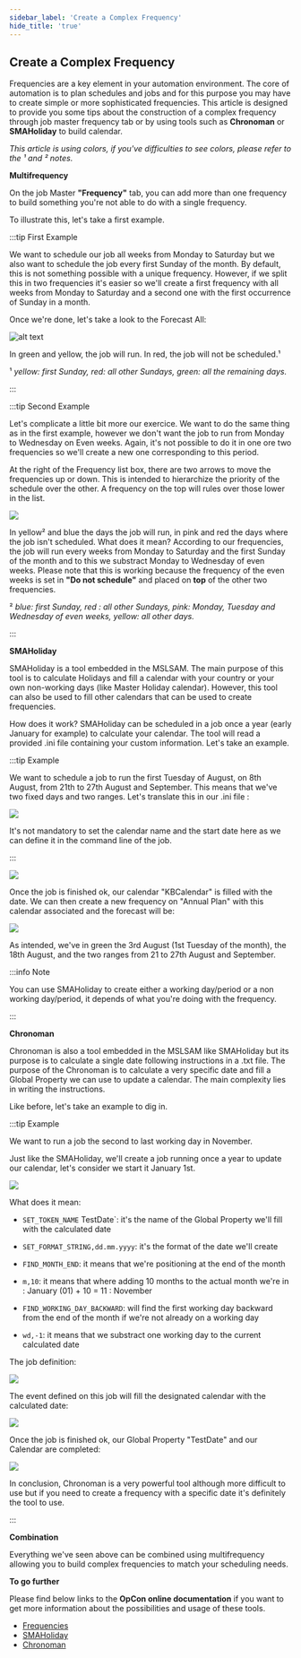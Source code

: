 ```yaml
---
sidebar_label: 'Create a Complex Frequency'
hide_title: 'true'
---
```


## Create a Complex Frequency

Frequencies are a key element in your automation environment. The core of automation is to plan schedules and jobs and for this purpose you may have to create simple or more sophisticated frequencies. This article is designed to provide you some tips about the construction of a complex frequency through job master frequency tab or by using tools such as **Chronoman** or **SMAHoliday** to build calendar.

*This article is using colors, if you've difficulties to see colors, please refer to the ¹ and ² notes.*

**Multifrequency**

On the job Master **"Frequency"** tab, you can add more than one frequency to build something you're not able to do with a single frequency.

To illustrate this, let's take a first example.

:::tip First Example 

We want to schedule our job all weeks from Monday to Saturday but we also want to schedule the job every first Sunday of the month. By default, this is not something possible with a unique frequency. However, if we split this in two frequencies it's easier so we'll create a first frequency with all weeks from Monday to Saturday and a second one with the first occurrence of Sunday in a month.


Once we're done, let's take a look to the Forecast All:

![alt text](../static/img/rtaImage-21.png)

In green and yellow, the job will run. In red, the job will not be scheduled.¹

¹ *yellow: first Sunday, red: all other Sundays, green: all the remaining days.*

:::

:::tip Second Example 

Let's complicate a little bit more our exercice. We want to do the same thing as in the first example, however we don't want the job to run from Monday to Wednesday on Even weeks. Again, it's not possible to do it in one ore two frequencies so we'll create a new one corresponding to this period.

At the right of the Frequency list box, there are two arrows to move the frequencies up or down. This is intended to hierarchize the priority of the schedule over the other. A frequency on the top will rules over those lower in the list.

![](../static/img/rtaImage-22.png)

In yellow² and blue the days the job will run, in pink and red the days where the job isn't scheduled. What does it mean? According to our frequencies, the job will run every weeks from Monday to Saturday and the first Sunday of the month and to this we substract Monday to Wednesday of even weeks. Please note that this is working because the frequency of the even weeks is set in **"Do not schedule"** and placed on **top** of the other two frequencies.

² *blue: first Sunday, red : all other Sundays, pink: Monday, Tuesday and Wednesday of even weeks, yellow: all other days.*

:::

**SMAHoliday**

SMAHoliday is a tool embedded in the MSLSAM. The main purpose of this tool is to calculate Holidays and fill a calendar with your country or your own non-working days (like Master Holiday calendar). However, this tool can also be used to fill other calendars that can be used to create frequencies.

How does it work? SMAHoliday can be scheduled in a job once a year (early January for example) to calculate your calendar. The tool will read a provided .ini file containing your custom information. Let's take an example.

:::tip Example 

We want to schedule a job to run the first Tuesday of August, on 8th August, from 21th to 27th August and September. This means that we've two fixed days and two ranges. Let's translate this in our .ini file :

![](../static/img/rtaImage-23.png)

It's not mandatory to set the calendar name and the start date here as we can define it in the command line of the job.

:::

![](../static/img/rtaImage-24.png)

Once the job is finished ok, our calendar "KBCalendar" is filled with the date. We can then create a new frequency on "Annual Plan" with this calendar associated and the forecast will be:

![](../static/img/rtaImage-25.png)

As intended, we've in green the 3rd August (1st Tuesday of the month), the 18th August, and the two ranges from 21 to 27th August and September.

:::info Note 

You can use SMAHoliday to create either a working day/period or a non working day/period, it depends of what you're doing with the frequency.

:::

**Chronoman**

Chronoman is also a tool embedded in the MSLSAM like SMAHoliday but its purpose is to calculate a single date following instructions in a .txt file. The purpose of the Chronoman is to calculate a very specific date and fill a Global Property we can use to update a calendar. The main complexity lies in writing the instructions. 

Like before, let's take an example to dig in.

:::tip Example 

We want to run a job the second to last working day in November.

Just like the SMAHoliday, we'll create a job running once a year to update our calendar, let's consider we start it January 1st.

![](../static/img/rtaImage-26.png)

What does it mean:

* `SET_TOKEN_NAME` TestDate`: it's the name of the Global Property we'll fill with the calculated date

* `SET_FORMAT_STRING,dd.mm.yyyy`: it's the format of the date we'll create

* `FIND_MONTH_END`: it means that we're positioning at the end of the month

* `m,10`: it means that where adding 10 months to the actual month we're in : January (01) + 10 = 11 : November

* `FIND_WORKING_DAY_BACKWARD`: will find the first working day backward from the end of the month if we're not already on a working day

* `wd,-1`: it means that we substract one working day to the current calculated date

The job definition:

![](../static/img/rtaImage-27.png)

The event defined on this job will fill the designated calendar with the calculated date:

![](../static/img/rtaImage-28.png)

Once the job is finished ok, our Global Property "TestDate" and our Calendar are completed:

![](../static/img/rtaImage-29.png)

In conclusion, Chronoman is a very powerful tool although more difficult to use but if you need to create a frequency with a specific date it's definitely the tool to use.

:::

**Combination**

Everything we've seen above can be combined using multifrequency allowing you to build complex frequencies to match your scheduling needs.

**To go further**

Please find below links to the **OpCon online documentation** if you want to get more information about the possibilities and usage of these tools.

* [Frequencies](https://help.smatechnologies.com/opcon/core/job-components/frequency)
* [SMAHoliday](https://help.smatechnologies.com/opcon/core/utilities/Command-line-Utilities/SMAHoliday)
* [Chronoman](https://help.smatechnologies.com/opcon/core/utilities/Command-line-Utilities/Chronoman)